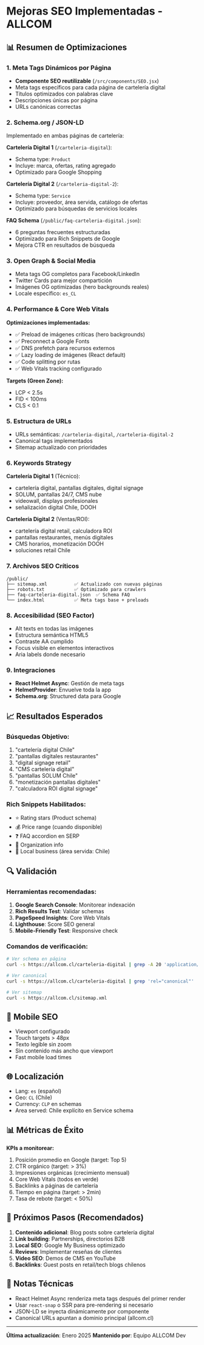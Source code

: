 # Mejoras SEO Implementadas - ALLCOM

## 📊 Resumen de Optimizaciones

### 1. Meta Tags Dinámicos por Página
- **Componente SEO reutilizable** (`/src/components/SEO.jsx`)
- Meta tags específicos para cada página de cartelería digital
- Títulos optimizados con palabras clave
- Descripciones únicas por página
- URLs canónicas correctas

### 2. Schema.org / JSON-LD
Implementado en ambas páginas de cartelería:

**Cartelería Digital 1** (`/carteleria-digital`):
- Schema type: `Product`
- Incluye: marca, ofertas, rating agregado
- Optimizado para Google Shopping

**Cartelería Digital 2** (`/carteleria-digital-2`):
- Schema type: `Service`
- Incluye: proveedor, área servida, catálogo de ofertas
- Optimizado para búsquedas de servicios locales

**FAQ Schema** (`/public/faq-carteleria-digital.json`):
- 6 preguntas frecuentes estructuradas
- Optimizado para Rich Snippets de Google
- Mejora CTR en resultados de búsqueda

### 3. Open Graph & Social Media
- Meta tags OG completos para Facebook/LinkedIn
- Twitter Cards para mejor compartición
- Imágenes OG optimizadas (hero backgrounds reales)
- Locale específico: `es_CL`

### 4. Performance & Core Web Vitals

**Optimizaciones implementadas:**
- ✅ Preload de imágenes críticas (hero backgrounds)
- ✅ Preconnect a Google Fonts
- ✅ DNS prefetch para recursos externos
- ✅ Lazy loading de imágenes (React default)
- ✅ Code splitting por rutas
- ✅ Web Vitals tracking configurado

**Targets (Green Zone):**
- LCP < 2.5s
- FID < 100ms
- CLS < 0.1

### 5. Estructura de URLs
- URLs semánticas: `/carteleria-digital`, `/carteleria-digital-2`
- Canonical tags implementados
- Sitemap actualizado con prioridades

### 6. Keywords Strategy

**Cartelería Digital 1** (Técnico):
- cartelería digital, pantallas digitales, digital signage
- SOLUM, pantallas 24/7, CMS nube
- videowall, displays profesionales
- señalización digital Chile, DOOH

**Cartelería Digital 2** (Ventas/ROI):
- cartelería digital retail, calculadora ROI
- pantallas restaurantes, menús digitales
- CMS horarios, monetización DOOH
- soluciones retail Chile

### 7. Archivos SEO Críticos

```
/public/
├── sitemap.xml          ✅ Actualizado con nuevas páginas
├── robots.txt           ✅ Optimizado para crawlers
├── faq-carteleria-digital.json  ✅ Schema FAQ
└── index.html           ✅ Meta tags base + preloads
```

### 8. Accesibilidad (SEO Factor)
- Alt texts en todas las imágenes
- Estructura semántica HTML5
- Contraste AA cumplido
- Focus visible en elementos interactivos
- Aria labels donde necesario

### 9. Integraciones
- **React Helmet Async**: Gestión de meta tags
- **HelmetProvider**: Envuelve toda la app
- **Schema.org**: Structured data para Google

## 📈 Resultados Esperados

### Búsquedas Objetivo:
1. "cartelería digital Chile"
2. "pantallas digitales restaurantes"
3. "digital signage retail"
4. "CMS cartelería digital"
5. "pantallas SOLUM Chile"
6. "monetización pantallas digitales"
7. "calculadora ROI digital signage"

### Rich Snippets Habilitados:
- ⭐ Rating stars (Product schema)
- 💰 Price range (cuando disponible)
- ❓ FAQ accordion en SERP
- 🏢 Organization info
- 📍 Local business (área servida: Chile)

## 🔍 Validación

### Herramientas recomendadas:
1. **Google Search Console**: Monitorear indexación
2. **Rich Results Test**: Validar schemas
3. **PageSpeed Insights**: Core Web Vitals
4. **Lighthouse**: Score SEO general
5. **Mobile-Friendly Test**: Responsive check

### Comandos de verificación:
```bash
# Ver schema en página
curl -s https://allcom.cl/carteleria-digital | grep -A 20 'application/ld+json'

# Ver canonical
curl -s https://allcom.cl/carteleria-digital | grep 'rel="canonical"'

# Ver sitemap
curl -s https://allcom.cl/sitemap.xml
```

## 📱 Mobile SEO
- Viewport configurado
- Touch targets > 48px
- Texto legible sin zoom
- Sin contenido más ancho que viewport
- Fast mobile load times

## 🌐 Localización
- Lang: `es` (español)
- Geo: `CL` (Chile)
- Currency: `CLP` en schemas
- Area served: Chile explícito en Service schema

## 📊 Métricas de Éxito

**KPIs a monitorear:**
1. Posición promedio en Google (target: Top 5)
2. CTR orgánico (target: > 3%)
3. Impresiones orgánicas (crecimiento mensual)
4. Core Web Vitals (todos en verde)
5. Backlinks a páginas de cartelería
6. Tiempo en página (target: > 2min)
7. Tasa de rebote (target: < 50%)

## 🚀 Próximos Pasos (Recomendados)

1. **Contenido adicional**: Blog posts sobre cartelería digital
2. **Link building**: Partnerships, directorios B2B
3. **Local SEO**: Google My Business optimizado
4. **Reviews**: Implementar reseñas de clientes
5. **Video SEO**: Demos de CMS en YouTube
6. **Backlinks**: Guest posts en retail/tech blogs chilenos

## 📝 Notas Técnicas

- React Helmet Async renderiza meta tags después del primer render
- Usar `react-snap` o SSR para pre-rendering si necesario
- JSON-LD se inyecta dinámicamente por componente
- Canonical URLs apuntan a dominio principal (allcom.cl)

---

**Última actualización**: Enero 2025
**Mantenido por**: Equipo ALLCOM Dev
